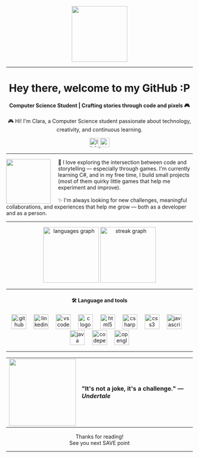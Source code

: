 <div align="center">
  <img height="150" src="https://media4.giphy.com/media/v1.Y2lkPTc5MGI3NjExdGdlNXNlcnljODZ1a3d3OGUwb2NnYzg0ZGJnbWNnd3gwaDVldGtzbCZlcD12MV9pbnRlcm5hbF9naWZfYnlfaWQmY3Q9Zw/26BRqMxBADwpK2a6Q/giphy.gif"  />
</div>

---

<h1 align="center">Hey there, welcome to my GitHub :P</h1>

<h4 align="center">Computer Science Student | Crafting stories through code and pixels 🎮</h4>

<p align="center">🎮 Hi! I'm Clara, a Computer Science student passionate about technology, creativity, and continuous learning.</p>

<div align="center">
  <a href="https://www.linkedin.com/in/clara-freitas-de-oliveira-/" target="_blank">
    <img src="https://img.shields.io/static/v1?message=LinkedIn&logo=linkedin&label=&color=0077B5&logoColor=white&labelColor=&style=for-the-badge" height="25" alt="linkedin logo"  />
  </a>
  <a href="mailto:clara.folive@gmail.com" target="_blank">
    <img src="https://img.shields.io/static/v1?message=Gmail&logo=gmail&label=&color=D14836&logoColor=white&labelColor=&style=for-the-badge" height="25" alt="gmail logo"  />
  </a>
</div>

---

<div align="left">
<img align="left" height="120" style="margin-right: 20px;" src="https://media3.giphy.com/media/v1.Y2lkPTc5MGI3NjExZzZ4YWthcG85MmJocW9ic3BsYWF2czIyMHp4dWFlMGYzZmc4dHl2aiZlcD12MV9pbnRlcm5hbF9naWZfYnlfaWQmY3Q9Zw/l7zabeVIt16efVp6wg/giphy.gif" />

<p align="left">
👾 I love exploring the intersection between code and storytelling — especially through games. I'm currently learning C#, and in my free time, I build small projects (most of them quirky little games that help me experiment and improve).<br><br>
✨ I'm always looking for new challenges, meaningful collaborations, and experiences that help me grow — both as a developer and as a person.
</p>
</div>

<hr>

<div align="center">
  <img src="https://github-readme-stats.vercel.app/api/top-langs?username=ClarafOliv&locale=en&hide_title=false&layout=compact&card_width=320&langs_count=5&theme=gotham&hide_border=true&order=2" height="150" alt="languages graph"  />
  <img src="https://streak-stats.demolab.com?user=ClarafOliv&locale=en&mode=daily&theme=gotham&hide_border=true&border_radius=10&date_format=%5BY%20%5DM%20j&order=3" height="150" alt="streak graph"  />
</div>

<hr>

<h4 align="center">🛠 Language and tools</h4>

###

<div align="center">
  <img src="https://cdn.jsdelivr.net/gh/devicons/devicon/icons/github/github-original.svg" height="40" alt="github logo"  />
  <img width="12" />
  <img src="https://cdn.jsdelivr.net/gh/devicons/devicon/icons/linkedin/linkedin-original.svg" height="40" alt="linkedin logo"  />
  <img width="12" />
  <img src="https://cdn.jsdelivr.net/gh/devicons/devicon/icons/vscode/vscode-original.svg" height="40" alt="vscode logo"  />
  <img width="12" />
  <img src="https://cdn.jsdelivr.net/gh/devicons/devicon/icons/c/c-original.svg" height="40" alt="c logo"  />
  <img width="12" />
  <img src="https://cdn.jsdelivr.net/gh/devicons/devicon/icons/html5/html5-original.svg" height="40" alt="html5 logo"  />
  <img width="12" />
  <img src="https://cdn.jsdelivr.net/gh/devicons/devicon/icons/csharp/csharp-original.svg" height="40" alt="csharp logo"  />
  <img width="12" />
  <img src="https://cdn.jsdelivr.net/gh/devicons/devicon/icons/css3/css3-original.svg" height="40" alt="css3 logo"  />
  <img width="12" />
  <img src="https://cdn.jsdelivr.net/gh/devicons/devicon/icons/javascript/javascript-original.svg" height="40" alt="javascript logo"  />
  <img width="12" />
  <img src="https://cdn.jsdelivr.net/gh/devicons/devicon/icons/java/java-original.svg" height="40" alt="java logo"  />
  <img width="12" />
  <img src="https://cdn.jsdelivr.net/gh/devicons/devicon/icons/codepen/codepen-original.svg" height="40" alt="codepen logo"  />
  <img width="12" />
  <img src="https://cdn.jsdelivr.net/gh/devicons/devicon/icons/opengl/opengl-original.svg" height="40" alt="opengl logo"  />
</div>

<hr>

<table align="center">
  <tr>
    <td>
      <img src="https://media0.giphy.com/media/v1.Y2lkPTc5MGI3NjExMHd3N3BkNWpoZG84a3psMHF4OTRhd2cxNHppcTB1Yml5aGYxYXhsMSZlcD12MV9pbnRlcm5hbF9naWZfYnlfaWQmY3Q9cw/TLiUhfPABzIJ3XovNX/giphy.gif" height="180">
    </td>
    <td>
      <h4>"It's not a joke, it's a challenge." — <i>Undertale</i></h4>
    </td>
  </tr>
</table>

<p align="center">Thanks for reading!<br>See you next SAVE point </p>

<hr>
